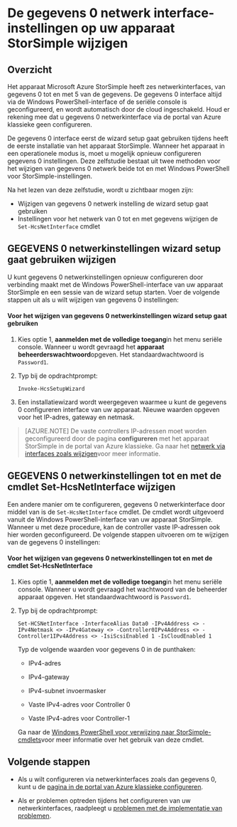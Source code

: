 <properties 
   pageTitle="Wijzig de gegevens 0 instellingen op een apparaat StorSimple | Microsoft Azure"
   description="Leer hoe u Windows PowerShell voor StorSimple gebruiken om te configureren, de interface van de gegevens 0 netwerk op uw apparaat StorSimple."
   services="storsimple"
   documentationCenter=""
   authors="alkohli"
   manager="carmonm"
   editor="" />
<tags 
   ms.service="storsimple"
   ms.devlang="na"
   ms.topic="article"
   ms.tgt_pltfrm="na"
   ms.workload="na"
   ms.date="08/17/2016"
   ms.author="alkohli" />

# <a name="modify-the-data-0-network-interface-settings-on-your-storsimple-device"></a>De gegevens 0 netwerk interface-instellingen op uw apparaat StorSimple wijzigen

## <a name="overview"></a>Overzicht

Het apparaat Microsoft Azure StorSimple heeft zes netwerkinterfaces, van gegevens 0 tot en met 5 van de gegevens. De gegevens 0 interface altijd via de Windows PowerShell-interface of de seriële console is geconfigureerd, en wordt automatisch door de cloud ingeschakeld. Houd er rekening mee dat u gegevens 0 netwerkinterface via de portal van Azure klassieke geen configureren. 

De gegevens 0 interface eerst de wizard setup gaat gebruiken tijdens heeft de eerste installatie van het apparaat StorSimple. Wanneer het apparaat in een operationele modus is, moet u mogelijk opnieuw configureren gegevens 0 instellingen. Deze zelfstudie bestaat uit twee methoden voor het wijzigen van gegevens 0 netwerk beide tot en met Windows PowerShell voor StorSimple-instellingen.

Na het lezen van deze zelfstudie, wordt u zichtbaar mogen zijn:

- Wijzigen van gegevens 0 netwerk instelling de wizard setup gaat gebruiken
- Instellingen voor het netwerk van 0 tot en met gegevens wijzigen de `Set-HcsNetInterface` cmdlet



## <a name="modify-data-0-network-settings-through-setup-wizard"></a>GEGEVENS 0 netwerkinstellingen wizard setup gaat gebruiken wijzigen
U kunt gegevens 0 netwerkinstellingen opnieuw configureren door verbinding maakt met de Windows PowerShell-interface van uw apparaat StorSimple en een sessie van de wizard setup starten. Voer de volgende stappen uit als u wilt wijzigen van gegevens 0 instellingen:

#### <a name="to-modify-data-0-network-settings-through-setup-wizard"></a>Voor het wijzigen van gegevens 0 netwerkinstellingen wizard setup gaat gebruiken

1. Kies optie 1, **aanmelden met de volledige toegang**in het menu seriële console. Wanneer u wordt gevraagd het **apparaat beheerderswachtwoord**opgeven. Het standaardwachtwoord is `Password1`.

2. Typ bij de opdrachtprompt:

    `Invoke-HcsSetupWizard`

3. Een installatiewizard wordt weergegeven waarmee u kunt de gegevens 0 configureren interface van uw apparaat. Nieuwe waarden opgeven voor het IP-adres, gateway en netmask.

> [AZURE.NOTE] De vaste controllers IP-adressen moet worden geconfigureerd door de pagina **configureren** met het apparaat StorSimple in de portal van Azure klassieke. Ga naar het [netwerk via interfaces zoals wijzigen](storsimple-modify-device-config.md#modify-network-interfaces)voor meer informatie.


## <a name="modify-data-0-network-settings-through-set-hcsnetinterface-cmdlet"></a>GEGEVENS 0 netwerkinstellingen tot en met de cmdlet Set-HcsNetInterface wijzigen
Een andere manier om te configureren, gegevens 0 netwerkinterface door middel van is de `Set-HcsNetInterface` cmdlet. De cmdlet wordt uitgevoerd vanuit de Windows PowerShell-interface van uw apparaat StorSimple. Wanneer u met deze procedure, kan de controller vaste IP-adressen ook hier worden geconfigureerd. De volgende stappen uitvoeren om te wijzigen van de gegevens 0 instellingen: 

#### <a name="to-modify-data-0-network-settings-through-the-set-hcsnetinterface-cmdlet"></a>Voor het wijzigen van gegevens 0 netwerkinstellingen tot en met de cmdlet Set-HcsNetInterface

1. Kies optie 1, **aanmelden met de volledige toegang**in het menu seriële console. Wanneer u wordt gevraagd het wachtwoord van de beheerder apparaat opgeven. Het standaardwachtwoord is `Password1`.

2. Typ bij de opdrachtprompt:

    `Set-HCSNetInterface -InterfaceAlias Data0 -IPv4Address <> -IPv4Netmask <> -IPv4Gateway <> -Controller0IPv4Address <> -Controller1IPv4Address <> -IsiScsiEnabled 1 -IsCloudEnabled 1`
    
    Typ de volgende waarden voor gegevens 0 in de punthaken:
                                            
    - IPv4-adres
    
    - IPv4-gateway
    
    - IPv4-subnet invoermasker
    
    - Vaste IPv4-adres voor Controller 0

    - Vaste IPv4-adres voor Controller-1

    Ga naar de [Windows PowerShell voor verwijzing naar StorSimple-cmdlets](https://technet.microsoft.com/library/dn688161.aspx)voor meer informatie over het gebruik van deze cmdlet.

## <a name="next-steps"></a>Volgende stappen

- Als u wilt configureren via netwerkinterfaces zoals dan gegevens 0, kunt u de [pagina in de portal van Azure klassieke configureren](storsimple-modify-device-config.md). 

- Als er problemen optreden tijdens het configureren van uw netwerkinterfaces, raadpleegt u [problemen met de implementatie van problemen](storsimple-troubleshoot-deployment.md).


